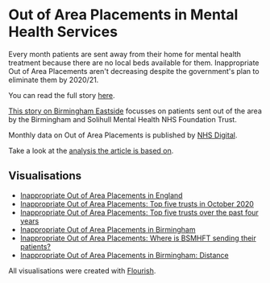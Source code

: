 # Out of Area Placements in Mental Health Services

Every month patients are sent away from their home for mental health treatment because there are no local beds available for them. Inappropriate Out of Area Placements aren't decreasing despite the government's plan to eliminate them by 2020/21. 

You can read the full story [here](https://vfillis.github.io/out-of-area-placements/).

[This story on Birmingham Eastside](https://birminghameastside.com/mental-health-patients-forced-to-travel-hundreds-of-kilometres-for-treatment-despite-government-pledge/) focusses on patients sent out of the area by the Birmingham and Solihull Mental Health NHS Foundation Trust. 

Monthly data on Out of Area Placements is published by [NHS Digital](https://digital.nhs.uk/data-and-information/publications/statistical/out-of-area-placements-in-mental-health-services). 

Take a look at the [analysis the article is based on](https://github.com/vfillis/out-of-area-placements/tree/main/analysis). 

## Visualisations

- [Inappropriate Out of Area Placements in England](https://public.flourish.studio/visualisation/5034303/)
- [Inappropriate Out of Area Placements: Top five trusts in October 2020](https://public.flourish.studio/visualisation/5034391/)
- [Inappropriate Out of Area Placements: Top five trusts over the past four years](https://public.flourish.studio/visualisation/5026748/)
- [Inappropriate Out of Area Placements in Birmingham](https://public.flourish.studio/visualisation/5034482/)
- [Inappropriate Out of Area Placements: Where is BSMHFT sending their patients?](https://public.flourish.studio/visualisation/5034495/)
- [Inappropriate Out of Area Placements in Birmingham: Distance](https://public.flourish.studio/visualisation/5034512/)

All visualisations were created with [Flourish](https://flourish.studio).

